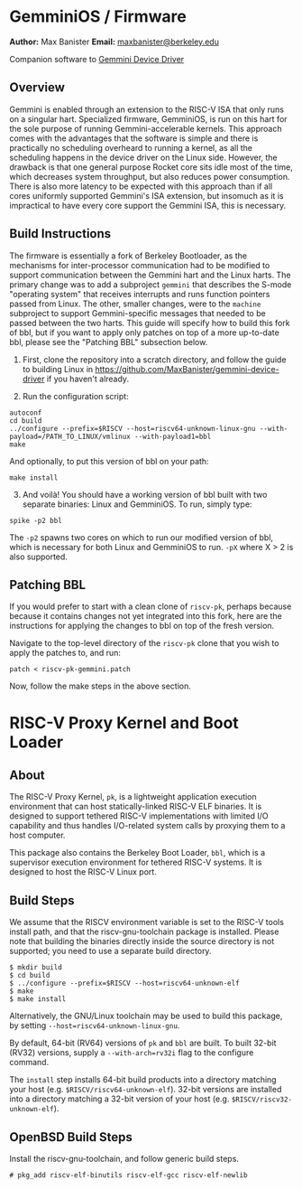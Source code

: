 # GemminiOS / Firmware

**Author:** Max Banister
**Email:** maxbanister@berkeley.edu

Companion software to [Gemmini Device Driver](https://github.com/MaxBanister/gemmini-device-driver)

## Overview

Gemmini is enabled through an extension to the RISC-V ISA that only runs on a singular hart. Specialized firmware, GemminiOS, is run on this hart for the sole purpose of running Gemmini-accelerable kernels. This approach comes with the advantages that the software is simple and there is practically no scheduling overheard to running a kernel, as all the scheduling happens in the device driver on the Linux side. However, the drawback is that one general purpose Rocket core sits idle most of the time, which decreases system throughput, but also reduces power consumption. There is also more latency to be expected with this approach than if all cores uniformly supported Gemmini's ISA extension, but insomuch as it is impractical to have every core support the Gemmini ISA, this is necessary.

## Build Instructions

The firmware is essentially a fork of Berkeley Bootloader, as the mechanisms for inter-processor communication had to be modified to support communication between the Gemmini hart and the Linux harts. The primary change was to add a subproject `gemmini` that describes the S-mode "operating system" that receives interrupts and runs function pointers passed from Linux. The other, smaller changes, were to the `machine` subproject to support Gemmini-specific messages that needed to be passed between the two harts. This guide will specify how to build this fork of bbl, but if you want to apply only patches on top of a more up-to-date bbl, please see the "Patching BBL" subsection below.

1. First, clone the repository into a scratch directory, and follow the guide to building Linux in https://github.com/MaxBanister/gemmini-device-driver if you haven't already.

2. Run the configuration script:

```
autoconf
cd build
../configure --prefix=$RISCV --host=riscv64-unknown-linux-gnu --with-payload=/PATH_TO_LINUX/vmlinux --with-payload1=bbl
make
```

And optionally, to put this version of bbl on your path:
```
make install
```

3. And voilà! You should have a working version of bbl built with two separate binaries: Linux and GemminiOS. To run, simply type:

```
spike -p2 bbl
```

The `-p2` spawns two cores on which to run our modified version of bbl, which is necessary for both Linux and GemminiOS to run. `-pX` where X > 2 is also supported.

## Patching BBL

If you would prefer to start with a clean clone of `riscv-pk`, perhaps because because it contains changes not yet integrated into this fork, here are the instructions for applying the changes to bbl on top of the fresh version.

Navigate to the top-level directory of the `riscv-pk` clone that you wish to apply the patches to, and run:

```
patch < riscv-pk-gemmini.patch
```

Now, follow the make steps in the above section.

RISC-V Proxy Kernel and Boot Loader
=====================================

About
---------

The RISC-V Proxy Kernel, `pk`, is a lightweight application execution
environment that can host statically-linked RISC-V ELF binaries.  It is
designed to support tethered RISC-V implementations with limited I/O
capability and thus handles I/O-related system calls by proxying them to
a host computer.

This package also contains the Berkeley Boot Loader, `bbl`, which is a
supervisor execution environment for tethered RISC-V systems.  It is
designed to host the RISC-V Linux port.

Build Steps
---------------

We assume that the RISCV environment variable is set to the RISC-V tools
install path, and that the riscv-gnu-toolchain package is installed.
Please note that building the binaries directly inside the source
directory is not supported; you need to use a separate build directory.

    $ mkdir build
    $ cd build
    $ ../configure --prefix=$RISCV --host=riscv64-unknown-elf
    $ make
    $ make install

Alternatively, the GNU/Linux toolchain may be used to build this package,
by setting `--host=riscv64-unknown-linux-gnu`.

By default, 64-bit (RV64) versions of `pk` and `bbl` are built.  To
built 32-bit (RV32) versions, supply a `--with-arch=rv32i` flag to the
configure command.

The `install` step installs 64-bit build products into a directory
matching your host (e.g. `$RISCV/riscv64-unknown-elf`). 32-bit versions 
are installed into a directory matching a 32-bit version of your host (e.g.
`$RISCV/riscv32-unknown-elf`).

OpenBSD Build Steps
-------------------

Install the riscv-gnu-toolchain, and follow generic build steps.

    # pkg_add riscv-elf-binutils riscv-elf-gcc riscv-elf-newlib

   
